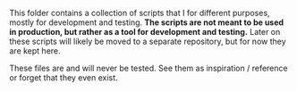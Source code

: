 This folder contains a collection of scripts that I for different purposes, mostly for development and testing. 
**The scripts are not meant to be used in production, but rather as a tool for development and testing.**
Later on these scripts will likely be moved to a separate repository, but for now they are kept here.

These files are and will never be tested. See them as inspiration / reference or forget that they even exist.